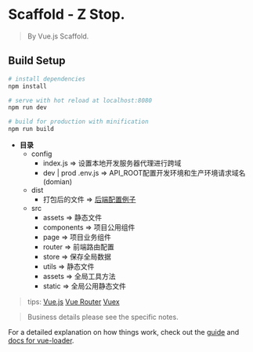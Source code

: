 # Scaffold -   Z Stop.

> By Vue.js Scaffold.

## Build Setup

``` bash
# install dependencies
npm install

# serve with hot reload at localhost:8080
npm run dev

# build for production with minification
npm run build

```

* **目录**
   * config
      * index.js => 设置本地开发服务器代理进行跨域
      * dev | prod .env.js => API_ROOT配置开发环境和生产环境请求域名(domian)
   * dist
      * 打包后的文件 => [后端配置例子]('https://router.vuejs.org/zh/guide/essentials/history-mode.html')
   * src
      * assets => 静态文件
      * components => 项目公用组件
      * page => 项目业务组件
      * router => 前端路由配置
      * store => 保存全局数据
      * utils => 静态文件
      * assets => 全局工具方法
      * static => 全局公用静态文件

> tips:
[Vue.js](https://cn.vuejs.org/v2/guide/)
[Vue Router](https://router.vuejs.org/zh/)
[Vuex](https://vuex.vuejs.org/zh/)

> Business details please see the specific notes.

For a detailed explanation on how things work, check out the [guide](http://vuejs-templates.github.io/webpack/) and [docs for vue-loader](http://vuejs.github.io/vue-loader).
